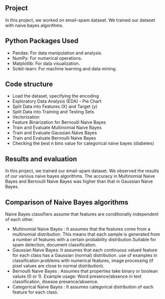 ## Project
In this project, we worked on email-spam dataset. We trained our dataset with naive bayes algorithms. 

## Python Packages Used
* Pandas: For data manipulation and analysis.
* NumPy: For numerical operations.
* Matplotlib: For data visualization.
* Scikit-learn: For machine learning and data mining.

## Code structure
* Load the dataset, specifying the encoding
* Exploratory Data Analysis (EDA) - Pie Chart
* Split Data into Features (X) and Target (y)
* Split Data into Training and Testing Sets
* Vectorization
* Feature Binarization for Bernoulli Naive Bayes
* Train and Evaluate Multinomial Naive Bayes
* Train and Evaluate Gaussian Naive Bayes
* Train and Evaluate Bernoulli Naive Bayes
* Checking the best n bins value for categorical naive bayes (diabetes)

## Results and evaluation 
In this project, we trained our email-spam dataset. We observed the results of our various naive bayes algorithms. 
The accuracy in Multinomial Naive Bayes and Bernoulli Naive Bayes was higher than that in Gaussian Naive Bayes. 

## Comparison of Naive Bayes algorithms
Naive Bayes classifiers assume that features are conditionally independent of each other.
* Multinomial Naive Bayes : It assumes that the features come from a multinomial distribution. This means that each sample is generated from a number of features with a certain probability distribution.Suitable for spam detection, document classification.
* Gaussian Naive Bayes: It assumes that each continuous valued feature for each class has a Gaussian (normal) distribution. use of examples in classification problems with numerical features, image processing (if pixel values are close to normal distribution).
* Bernoulli Naive Bayes : Assumes that properties take binary or boolean values (0 or 1). Example usage: Word presence/absence in text classification, disease presence/absence.
* Categorical Naive Bayes : It assumes categorical distribution of each feature for each class.

